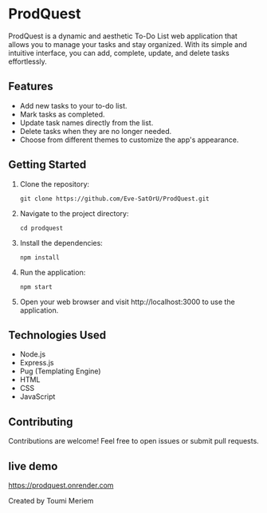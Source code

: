 # ProdQuest

ProdQuest is a dynamic and aesthetic To-Do List web application that allows you to manage your tasks and stay organized. With its simple and intuitive interface, you can add, complete, update, and delete tasks effortlessly.

<!-- ![ProdQuest Screenshot](/screenshots/screenshot.png) -->

## Features

- Add new tasks to your to-do list.
- Mark tasks as completed.
- Update task names directly from the list.
- Delete tasks when they are no longer needed.
- Choose from different themes to customize the app's appearance.

## Getting Started

1. Clone the repository:

   ```
   git clone https://github.com/Eve-SatOrU/ProdQuest.git
    ```
2. Navigate to the project directory:

    ```
   cd prodquest
    ```
3. Install the dependencies:
    ```
    npm install
    ```
4. Run the application:

    ```
    npm start
    ```
5. Open your web browser and visit http://localhost:3000 to use the application.

## Technologies Used
* Node.js
* Express.js
* Pug (Templating Engine)
* HTML
* CSS
* JavaScript
## Contributing
Contributions are welcome! Feel free to open issues or submit pull requests.
## live demo
https://prodquest.onrender.com

Created by Toumi Meriem
